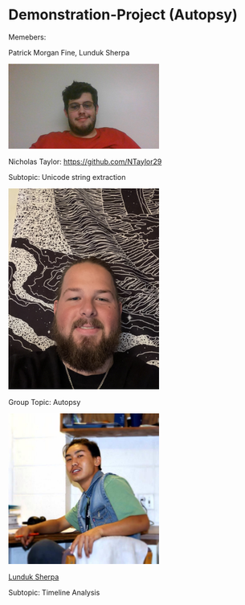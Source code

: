 # Demonstration-Project (Autopsy)
Memebers:

Patrick Morgan Fine, Lunduk Sherpa

<img src = "https://github.com/Patrick-crtl/Demonstration-Project/blob/main/Pictures/PicPatrick.jpg" width= "300">

Nicholas Taylor: https://github.com/NTaylor29

Subtopic: Unicode string extraction

<img src = "https://github.com/Patrick-crtl/Demonstration-Project/blob/main/Pictures/NickPicture.JPG" width= "300">

Group Topic: Autopsy

<img src = "https://github.com/Patrick-crtl/Demonstration-Project/blob/627fc50635991959798e867b7cf69ede847f6cdc/Pictures/Luunduk.jpg" width= "300">

[Lunduk Sherpa](https://github.com/LundukS)

Subtopic: Timeline Analysis

